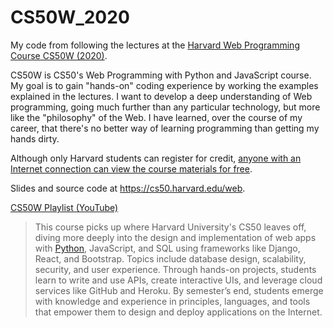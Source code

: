 # CS50W_2020
My code from following the lectures at the [Harvard Web Programming Course CS50W (2020)](https://www.youtube.com/watch?v=Nn7EX3zkGUo&list=PLhQjrBD2T380xvFSUmToMMzERZ3qB5Ueu). 

CS50W is CS50's Web Programming with Python and JavaScript course. My goal is to gain "hands-on" coding experience by working the examples explained in the lectures.  I want to develop a deep understanding of Web programming, going much further than any particular technology, but more like the "philosophy" of the Web. I have learned, over the course of my career, that there's no better way of learning programming than getting my hands dirty.

Although only Harvard students can register for credit, [anyone with an Internet connection can view the course materials for free](https://cs50.edx.org/web). 

Slides and source code at https://cs50.harvard.edu/web.

[CS50W Playlist (YouTube)](https://www.youtube.com/watch?v=Nn7EX3zkGUo&list=PLhQjrBD2T380xvFSUmToMMzERZ3qB5Ueu)    

>This course picks up where Harvard University's CS50 leaves off, diving more deeply into the design and implementation of web apps with [Python](https://www.python.org/), JavaScript, and SQL using frameworks like Django, React, and Bootstrap. Topics include database design, scalability, security, and user experience. Through hands-on projects, students learn to write and use APIs, create interactive UIs, and leverage cloud services like GitHub and Heroku. By semester’s end, students emerge with knowledge and experience in principles, languages, and tools that empower them to design and deploy applications on the Internet.
